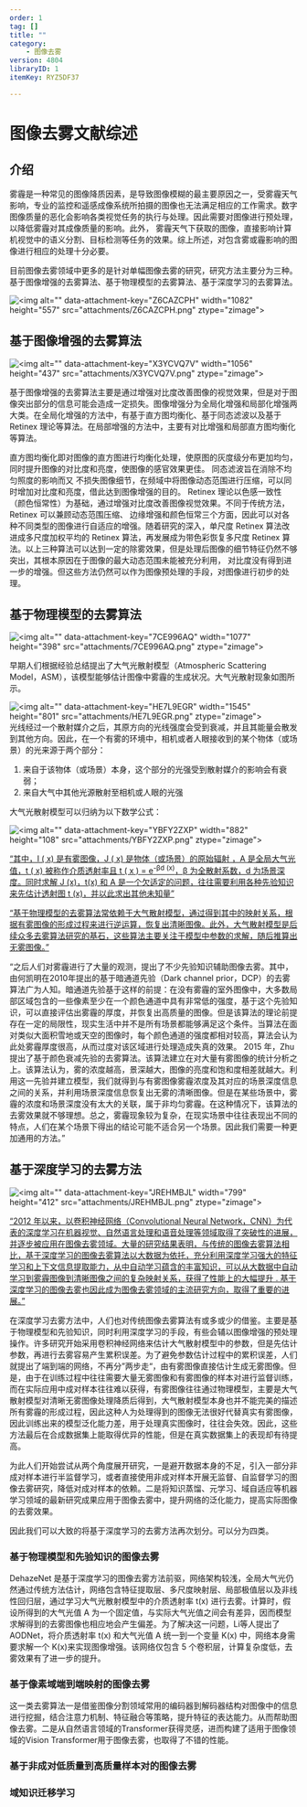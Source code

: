 ```yaml
---
order: 1
tag: []
title: ""
category:
    - 图像去雾
version: 4804
libraryID: 1
itemKey: RYZ5DF37

---
```

# 图像去雾文献综述

## 介绍

雾霾是一种常见的图像降质因素，是导致图像模糊的最主要原因之一，受雾霾天气影响，专业的监控和遥感成像系统所拍摄的图像也无法满足相应的工作需求。数字图像质量的恶化会影响各类视觉任务的执行与处理。因此需要对图像进行预处理，以降低雾霾对其成像质量的影响。此外， 雾霾天气下获取的图像，直接影响计算机视觉中的语义分割、目标检测等任务的效果。综上所述，对包含雾或霾影响的图像进行相应的处理十分必要。

目前图像去雾领域中更多的是针对单幅图像去雾的研究，研究方法主要分为三种。基于图像增强的去雾算法、基于物理模型的去雾算法、基于深度学习的去雾算法。

![\<img alt="" data-attachment-key="Z6CAZCPH" width="1082" height="557" src="attachments/Z6CAZCPH.png" ztype="zimage">](attachments/Z6CAZCPH.png)

## 基于图像增强的去雾算法

![\<img alt="" data-attachment-key="X3YCVQ7V" width="1056" height="437" src="attachments/X3YCVQ7V.png" ztype="zimage">](attachments/X3YCVQ7V.png)

基于图像增强的去雾算法主要是通过增强对比度改善图像的视觉效果，但是对于图像突出部分的信息可能会造成一定损失。图像增强分为全局化增强和局部化增强两大类。在全局化增强的方法中，有基于直方图均衡化、基于同态滤波以及基于 Retinex 理论等算法。在局部增强的方法中，主要有对比增强和局部直方图均衡化等算法。

直方图均衡化即对图像的直方图进行均衡化处理，使原图的灰度级分布更加均匀，同时提升图像的对比度和亮度，使图像的感官效果更佳。 同态滤波旨在消除不均匀照度的影响而又 不损失图像细节，在频域中将图像动态范围进行压缩，可以同时增加对比度和亮度，借此达到图像增强的目的。 Retinex 理论以色感一致性（颜色恒常性）为基础，通过增强对比度改善图像视觉效果。不同于传统方法，Retinex 可以兼顾动态范围压缩、 边缘增强和颜色恒常三个方面，因此可以对各种不同类型的图像进行自适应的增强。随着研究的深入，单尺度 Retinex 算法改进成多尺度加权平均的 Retinex 算法，再发展成为带色彩恢复多尺度 Retinex 算法。以上三种算法可以达到一定的除雾效果，但是处理后图像的细节特征仍然不够突出，其根本原因在于图像的最大动态范围未能被充分利用， 对比度没有得到进一步的增强。但这些方法仍然可以作为图像预处理的手段，对图像进行初步的处理。

## 基于物理模型的去雾算法

![\<img alt="" data-attachment-key="7CE996AQ" width="1077" height="398" src="attachments/7CE996AQ.png" ztype="zimage">](attachments/7CE996AQ.png)

早期人们根据经验总结提出了大气光散射模型（Atmospheric Scattering Model，ASM），该模型能够估计图像中雾霾的生成状况。大气光散射现象如图所示。

![\<img alt="" data-attachment-key="HE7L9EGR" width="1545" height="801" src="attachments/HE7L9EGR.png" ztype="zimage">](attachments/HE7L9EGR.png)光线经过一个散射媒介之后，其原方向的光线强度会受到衰减，并且其能量会散发到其他方向。因此，在一个有雾的环境中，相机或者人眼接收到的某个物体（或场景）的光来源于两个部分：

1.  来自于该物体（或场景）本身，这个部分的光强受到散射媒介的影响会有衰弱；
2.  来自大气中其他光源散射至相机或人眼的光强

大气光散射模型可以归纳为以下数学公式：

![\<img alt="" data-attachment-key="YBFY2ZXP" width="882" height="108" src="attachments/YBFY2ZXP.png" ztype="zimage">](attachments/YBFY2ZXP.png)

<span class="highlight" data-annotation="%7B%22attachmentURI%22%3A%22http%3A%2F%2Fzotero.org%2Fusers%2F10046823%2Fitems%2F9SIX2C8F%22%2C%22pageLabel%22%3A%222%22%2C%22position%22%3A%7B%22pageIndex%22%3A1%2C%22rects%22%3A%5B%5B316.163%2C121.908%2C549.817%2C140.986%5D%2C%5B316.163%2C107.004%2C549.817%2C126.082%5D%2C%5B316.163%2C91.798%2C368.045%2C110.876%5D%2C%5B362.881%2C94.355%2C553.292%2C106.452%5D%2C%5B316.163%2C79.442%2C549.817%2C90.95%5D%2C%5B316.163%2C64.528%2C549.817%2C76.036%5D%5D%7D%2C%22citationItem%22%3A%7B%22uris%22%3A%5B%22http%3A%2F%2Fzotero.org%2Fusers%2F10046823%2Fitems%2FSW4N67ZU%22%5D%2C%22locator%22%3A%222%22%7D%7D" ztype="zhighlight"><a href="zotero://open-pdf/library/items/9SIX2C8F?page=2">“其中，I ( x) 是有雾图像，J ( x) 是物体（或场景）的原始辐射 ，A 是全局大气光值，t ( x) 被称作介质透射率且 t ( x ) = e<sup>-βd (x)</sup>，β 为全散射系数，d 为场景深度。同时求解 J (x)，t(x) 和 A 是一个欠适定的问题，往往需要利用各种先验知识来先估计透射图 t (x)，并以此求出其他未知量”</a></span>

<span class="highlight" data-annotation="%7B%22attachmentURI%22%3A%22http%3A%2F%2Fzotero.org%2Fusers%2F10046823%2Fitems%2FJBUG7CXA%22%2C%22pageLabel%22%3A%222%22%2C%22position%22%3A%7B%22pageIndex%22%3A1%2C%22rects%22%3A%5B%5B86.302%2C127.419%2C283.198%2C139.237%5D%2C%5B65.302%2C111.669%2C283.197%2C123.511%5D%2C%5B65.302%2C95.919%2C283.197%2C107.737%5D%2C%5B65.302%2C80.169%2C283.197%2C91.987%5D%2C%5B65.302%2C64.419%2C288.467%2C76.237%5D%5D%7D%2C%22citationItem%22%3A%7B%22uris%22%3A%5B%22http%3A%2F%2Fzotero.org%2Fusers%2F10046823%2Fitems%2FR7FBEADT%22%5D%2C%22locator%22%3A%222%22%7D%7D" ztype="zhighlight"><a href="zotero://open-pdf/library/items/JBUG7CXA?page=2">“基于物理模型的去雾算法常依赖于大气散射模型，通过得到其中的映射关系，根据有雾图像的形成过程来进行逆运算，恢复出清晰图像。此外，大气散射模型是后续众多去雾算法研究的基石，这些算法主要关注于模型中参数的求解，随后推算出无雾图像。”</a></span>

“之后人们对雾霾进行了大量的观测，提出了不少先验知识辅助图像去雾。其中，由何凯明在2010年提出的基于暗通道先验（Dark channel prior，DCP）的去雾算法广为人知。暗通道先验基于这样的前提：在没有雾霾的室外图像中，大多数局部区域包含的一些像素至少在一个颜色通道中具有非常低的强度，基于这个先验知识，可以直接评估出雾霾的厚度，并恢复出高质量的图像。但是该算法的理论前提存在一定的局限性，现实生活中并不是所有场景都能够满足这个条件。当算法在面对类似大面积雪地或天空的图像时，每个颜色通道的强度都相对较高，算法会认为此处雾霾厚度很高，从而过度对该区域进行处理造成失真的效果。 2015 年，Zhu 提出了基于颜色衰减先验的去雾算法。该算法建立在对大量有雾图像的统计分析之上。该算法认为，雾的浓度越高，景深越大，图像的亮度和饱和度相差就越大。利用这一先验并建立模型，我们就得到与有雾图像雾霾浓度及其对应的场景深度信息之间的关系，并利用场景深度信息恢复出无雾的清晰图像。但是在某些场景中，雾霾的浓度和场景深度没有太大的关联，属于非均匀雾霾。在这种情况下，该算法的去雾效果就不够理想。总之，雾霾现象较为复杂，在现实场景中往往表现出不同的特点，人们在某个场景下得出的结论可能不适合另一个场景。因此我们需要一种更加通用的方法。”

## 基于深度学习的去雾方法

![\<img alt="" data-attachment-key="JREHMBJL" width="799" height="412" src="attachments/JREHMBJL.png" ztype="zimage">](attachments/JREHMBJL.png)

<span class="highlight" data-annotation="%7B%22attachmentURI%22%3A%22http%3A%2F%2Fzotero.org%2Fusers%2F10046823%2Fitems%2F9SIX2C8F%22%2C%22pageLabel%22%3A%222%22%2C%22position%22%3A%7B%22pageIndex%22%3A1%2C%22rects%22%3A%5B%5B82.462%2C641.942%2C296.302%2C653.197%5D%2C%5B62.462%2C627.489%2C296.117%2C638.743%5D%2C%5B62.462%2C613.035%2C296.117%2C624.29%5D%2C%5B62.462%2C598.582%2C296.117%2C609.836%5D%2C%5B62.462%2C584.128%2C296.116%2C595.383%5D%2C%5B62.462%2C569.675%2C296.116%2C580.929%5D%2C%5B62.462%2C555.221%2C296.116%2C566.476%5D%2C%5B62.462%2C540.768%2C296.117%2C552.295%5D%2C%5B62.462%2C526.315%2C296.117%2C537.569%5D%2C%5B62.462%2C511.861%2C296.115%2C523.116%5D%2C%5B62.462%2C497.369%2C184.752%2C508.623%5D%5D%7D%2C%22citationItem%22%3A%7B%22uris%22%3A%5B%22http%3A%2F%2Fzotero.org%2Fusers%2F10046823%2Fitems%2FSW4N67ZU%22%5D%2C%22locator%22%3A%222%22%7D%7D" ztype="zhighlight"><a href="zotero://open-pdf/library/items/9SIX2C8F?page=2">“2012 年以来，以卷积神经网络（Convolutional Neural Network，CNN）为代表的深度学习在机器视觉、自然语言处理和语音处理等领域取得了突破性的进展，并逐步被应用在图像去雾领域。大量的研究结果表明，与传统的图像去雾算法相比，基于深度学习的图像去雾算法以大数据为依托，充分利用深度学习强大的特征学习和上下文信息提取能力，从中自动学习蕴含的丰富知识，可以从大数据中自动学习到雾霾图像到清晰图像之间的复杂映射关系，获得了性能上的大幅提升 . 基于深度学习的图像去雾也因此成为图像去雾领域的主流研究方向，取得了重要的进展。”</a></span>

在深度学习去雾方法中，人们也对传统图像去雾算法有或多或少的借鉴。主要是基于物理模型和先验知识，同时利用深度学习的手段，有些会辅以图像增强的预处理操作。许多研究开始采用卷积神经网络来估计大气散射模型中的参数，但是先估计参数，再进行去雾容易产生累积误差。为了避免参数估计过程中的累积误差，人们就提出了端到端的网络，不再分”两步走“，由有雾图像直接估计生成无雾图像。但是，由于在训练过程中往往需要大量无雾图像和有雾图像的样本对进行监督训练，而在实际应用中成对样本往往难以获得，有雾图像往往通过物理模型，主要是大气散射模型对清晰无雾图像处理降质后得到，大气散射模型本身也并不能完美的描述所有雾霾的形成过程，因此这种人为处理得到的图像无法很好代替真实有雾图像，因此训练出来的模型泛化能力差，用于处理真实图像时，往往会失效。因此，这些方法最后在合成数据集上能取得优异的性能，但是在真实数据集上的表现却有待提高。

为此人们开始尝试从两个角度展开研究，一是避开数据本身的不足，引入一部分非成对样本进行半监督学习，或者直接使用非成对样本开展无监督、自监督学习的图像去雾研究，降低对成对样本的依赖。二是将知识蒸馏、元学习、域自适应等机器学习领域的最新研究成果应用于图像去雾中，提升网络的泛化能力，提高实际图像的去雾效果。

因此我们可以大致的将基于深度学习的去雾方法再次划分。可以分为四类。

### 基于物理模型和先验知识的图像去雾

DehazeNet 是基于深度学习的图像去雾方法前驱，网络架构较浅，全局大气光仍然通过传统方法估计，网络包含特征提取层、多尺度映射层、局部极值层以及非线性回归层，通过学习大气光散射模型中的介质透射率 t(x) 进行去雾。计算时，假设所得到的大气光值 A 为一个固定值，与实际大气光值之间会有差异，因而模型求解得到的去雾图像也相应地会产生偏差。为了解决这一问题，Li等人提出了AODNet，将介质透射率 t(x) 和大气光值 A 统一到一个变量 K(x) 中，网络本身需要求解一个 K(x)来实现图像增强。该网络仅包含 5 个卷积层，计算复杂度低，去雾效果有了进一步的提升。

### 基于像素域端到端映射的图像去雾

这一类去雾算法一是借鉴图像分割领域常用的编码器到解码器结构对图像中的信息进行挖掘，结合注意力机制、特征融合等策略，提升特征的表达能力。从而帮助图像去雾。二是从自然语言领域的Transformer获得灵感，进而构建了适用于图像领域的Vision Transformer用于图像去雾，也取得了不错的性能。

### 基于非成对低质量到高质量样本对的图像去雾

### 域知识迁移学习
